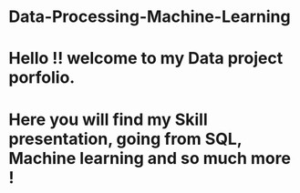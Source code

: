 # Data-Processing-Machine-Learning
# Hello !! welcome to my Data project porfolio.
# Here you will find my Skill presentation, going  from SQL, Machine learning and so much more !
